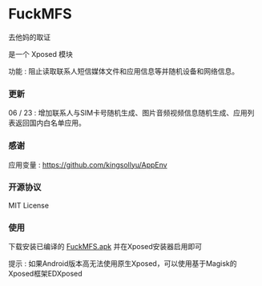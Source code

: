 # FuckMFS

去他妈的取证

是一个 Xposed 模块  
  
功能 : 阻止读取联系人短信媒体文件和应用信息等并随机设备和网络信息。

### 更新

06 / 23 : 增加联系人与SIM卡号随机生成、图片音频视频信息随机生成、应用列表返回国内白名单应用。

### 感谢

应用变量 : https://github.com/kingsollyu/AppEnv

### 开源协议

MIT License

### 使用

下载安装已编译的 [FuckMFS.apk](./FuckMFS.apk?raw=true) 并在Xposed安装器启用即可  
  
提示 : 如果Android版本高无法使用原生Xposed，可以使用基于Magisk的Xposed框架EDXposed